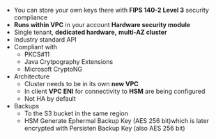 

- You can store your own keys there with **FIPS 140\-2 Level 3** security compliance
- **Runs within VPC** in your account
    **Hardware security module**
- Single tenant, **dedicated hardware,** **multi\-AZ cluster**
- Industry standard API
- Compliant with
    - PKCS\#11
    - Java Crytpography Extensions
    - Microsoft CryptoNG
- Architecture
    - Cluster needs to be in its own **new VPC**
    - In client **VPC ENI** for connectivity to **HSM** are being configured
    - Not HA by default
- Backups
    - To the S3 bucket in the same region
    - HSM Generate Ephermal Backup Key \(AES 256 bit\)which is later encrypted with Persisten Backup Key \(also AES 256 bit\)
